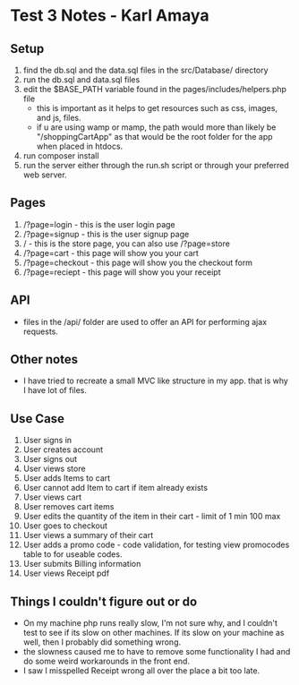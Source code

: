 # Test 3 Notes - Karl Amaya

## Setup

1. find the db.sql and the data.sql files in the src/Database/ directory
2. run the db.sql and data.sql files
3. edit the $BASE_PATH variable found in the pages/includes/helpers.php file
    - this is important as it helps to get resources such as css, images, and js, files.
    - if u are using wamp or mamp, the path would more than likely be "/shoppingCartApp" as that would be the root folder for the app when placed in htdocs.
4. run composer install
5. run the server either through the run.sh script or through your preferred web server.

## Pages
1. /?page=login - this is the user login page
2. /?page=signup - this is the user signup page
3. / - this is the store page, you can also use /?page=store
4. /?page=cart - this page will show you your cart
5. /?page=checkout - this page will show you the checkout form
6. /?page=reciept - this page will show you your receipt

## API
- files in the /api/ folder are used to offer an API for performing ajax requests.

## Other notes
- I have tried to recreate a small MVC like structure in my app. 
    that is why I have lot of files.

## Use Case
1. User signs in
2. User creates account
3. User signs out
4. User views store
5. User adds Items to cart
6. User cannot add Item to cart if item already exists
7. User views cart
8. User removes cart items
9. User edits the quantity of the item in their cart - limit of 1 min 100 max
10. User goes to checkout
11. User views a summary of their cart
13. User adds a promo code - code validation, for testing view promocodes table to for useable codes.
13. User submits Billing information
14. User views Receipt pdf


## Things I couldn't figure out or do
- On my machine php runs really slow, I'm not sure why, and I couldn't test to see if its slow
    on other machines. If its slow on your machine as well, then I probably did something wrong.
- the slowness caused me to have to remove some functionality I had and do some weird workarounds in the front end.
- I saw I misspelled Receipt wrong all over the place a bit too late.